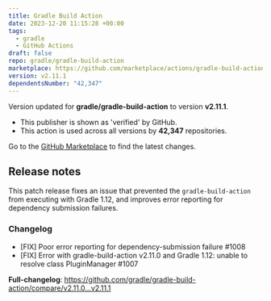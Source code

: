 ```yaml
---
title: Gradle Build Action
date: 2023-12-20 11:15:28 +00:00
tags:
  - gradle
  - GitHub Actions
draft: false
repo: gradle/gradle-build-action
marketplace: https://github.com/marketplace/actions/gradle-build-action
version: v2.11.1
dependentsNumber: "42,347"
---
```



Version updated for **gradle/gradle-build-action** to version **v2.11.1**.
- This publisher is shown as 'verified' by GitHub.
- This action is used across all versions by **42,347** repositories.

Go to the [GitHub Marketplace](https://github.com/marketplace/actions/gradle-build-action) to find the latest changes.

## Release notes

This patch release fixes an issue that prevented the `gradle-build-action` from executing with Gradle 1.12, and improves error reporting for dependency submission failures.

### Changelog
- [FIX] Poor error reporting for dependency-submission failure #1008  
- [FIX] Error with gradle-build-action v2.11.0 and Gradle 1.12: unable to resolve class PluginManager #1007 

**Full-changelog**: https://github.com/gradle/gradle-build-action/compare/v2.11.0...v2.11.1

